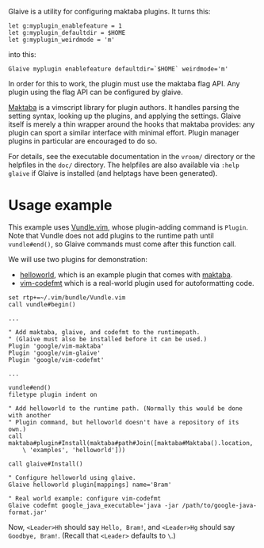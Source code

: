 Glaive is a utility for configuring maktaba plugins. It turns this:

```VimL
let g:myplugin_enablefeature = 1
let g:myplugin_defaultdir = $HOME
let g:myplugin_weirdmode = 'm'
```

into this:

```VimL
Glaive myplugin enablefeature defaultdir=`$HOME` weirdmode='m'
```

In order for this to work, the plugin must use the maktaba flag API. Any plugin
using the flag API can be configured by glaive.

[Maktaba](http://github.com/google/vim-maktaba) is a vimscript library for
plugin authors. It handles parsing the setting syntax, looking up the plugins,
and applying the settings. Glaive itself is merely a thin wrapper around the
hooks that maktaba provides: any plugin can sport a similar interface with
minimal effort. Plugin manager plugins in particular are encouraged to do so.

For details, see the executable documentation in the `vroom/` directory or the
helpfiles in the `doc/` directory. The helpfiles are also available via
`:help glaive` if Glaive is installed (and helptags have been generated).

# Usage example

This example uses [Vundle.vim](https://github.com/VundleVim/Vundle.vim), whose
plugin-adding command is `Plugin`. Note that Vundle does not add plugins to the
runtime path until `vundle#end()`, so Glaive commands must come after this
function call.

We will use two plugins for demonstration:

* [helloworld](https://github.com/google/maktaba/tree/master/examples/helloworld),
  which is an example plugin that comes with
  [maktaba](https://github.com/google/maktaba).
* [vim-codefmt](https://github.com/google/vim-codefmt) which is a real-world
  plugin used for autoformatting code.

```VimL
set rtp+=~/.vim/bundle/Vundle.vim
call vundle#begin()

...

" Add maktaba, glaive, and codefmt to the runtimepath.
" (Glaive must also be installed before it can be used.)
Plugin 'google/vim-maktaba'
Plugin 'google/vim-glaive'
Plugin 'google/vim-codefmt'

...

vundle#end()
filetype plugin indent on

" Add helloworld to the runtime path. (Normally this would be done with another
" Plugin command, but helloworld doesn't have a repository of its own.)
call maktaba#plugin#Install(maktaba#path#Join([maktaba#Maktaba().location,
    \ 'examples', 'helloworld']))

call glaive#Install()

" Configure helloworld using glaive.
Glaive helloworld plugin[mappings] name='Bram'

" Real world example: configure vim-codefmt
Glaive codefmt google_java_executable='java -jar /path/to/google-java-format.jar'
```

Now, `<Leader>Hh` should say `Hello, Bram!`, and `<Leader>Hg` should say
`Goodbye, Bram!`.  (Recall that `<Leader>` defaults to `\`.)
